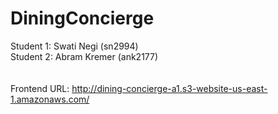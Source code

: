 # DiningConcierge

Student 1: Swati Negi (sn2994) <br/>
Student 2: Abram Kremer (ank2177)<br/>
<br/> <br/>
Frontend URL: http://dining-concierge-a1.s3-website-us-east-1.amazonaws.com/
